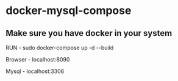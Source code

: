 # docker-mysql-compose

## Make sure you have docker in your system


RUN - sudo docker-compose up -d --build


Browser - localhost:8090

Mysql - localhost:3306


